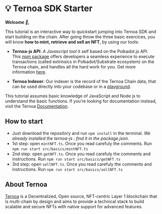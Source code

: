 # 💡 Ternoa SDK Starter

***Welcome 👋,*** 

This tutorial is an interactive way to quickstart jumping into Ternoa SDK and start building on the chain. After going throw the three basic exercices, you will know **how to mint, retrieve and sell an NFT**, by using our tools:

- **Ternoa-js API**: _A Javascript tool_ it self based on the Polkadot.js API. This [npm package](https://www.npmjs.com/package/ternoa-js) offers developers a seamless experience to execute transactions (called extrinsics in Polkadot/Substrate ecosystem) on the Ternoa chain, and handles all the hard work for you. Get more information [here](https://github.com/capsule-corp-ternoa/ternoa-js). 

- **Ternoa Indexer**: Our indexer is the record of the Ternoa Chain data, that can be used directly into your codebase or in a [playground](https://indexer-mainnet.ternoa.dev/).

This tutorial assumes basic knowledge of JavaScript and Node js to understand the basic functions. If you’re looking for documentation instead, visit the Ternoa [Documentation](https://docs.ternoa.network/).

## How to start

- Just download the repository and run `npm install` in the terminal.
*We already installed the ternoa-js : find it in the package.json.*
- 1st step: open `mintNFT.ts`. Once you read carefuly the comments. Run `npm run start src/basics/mintNFT.ts`
- 2nd step: open `getNFT.ts`. Once you read carefuly the comments and instructions. Run `npm run start src/basics/getNFT.ts`
- 3rd step: open `sellNFT.ts`. Once you read carefuly the comments and instructions. Run `npm run start src/basics/sellNFT.ts`


## About Ternoa

[Ternoa](https://ternoa.network) is a Decentralized, Open source, NFT-centric Layer 1 blockchain that is multi-chain by design and aims to provide a technical stack to build scalable and secure NFTs with native support for advanced features.
